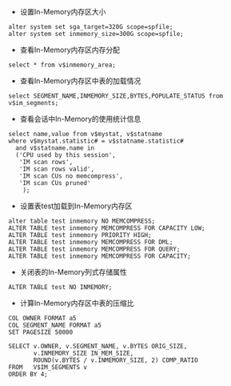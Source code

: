 
- 设置In-Memory内存区大小

```
alter system set sga_target=320G scope=spfile;
alter system set inmemory_size=300G scope=spfile;
```

- 查看In-Memory内存区内存分配

```
select * from v$inmemory_area;
```

- 查看In-Memory内存区中表的加载情况

```
select SEGMENT_NAME,INMEMORY_SIZE,BYTES,POPULATE_STATUS from v$im_segments;
```

- 查看会话中In-Memory的使用统计信息

```
select name,value from v$mystat, v$statname
where v$mystat.statistic# = v$statname.statistic#
  and v$statname.name in
  ('CPU used by this session',
   'IM scan rows',
   'IM scan rows valid',
   'IM scan CUs no memcompress',
   'IM scan CUs pruned'
    );
```

- 设置表test加载到In-Memory内存区

```
alter table test inmemory NO MEMCOMPRESS;
ALTER TABLE test inmemory MEMCOMPRESS FOR CAPACITY LOW;
ALTER TABLE test inmemory PRIORITY HIGH;
ALTER TABLE test inmemory MEMCOMPRESS FOR DML;
ALTER TABLE test inmemory MEMCOMPRESS FOR QUERY;
ALTER TABLE test inmemory MEMCOMPRESS FOR CAPACITY;
```

- 关闭表的In-Memory列式存储属性

```
ALTER TABLE test NO INMEMORY;
```

- 计算In-Memory内存区中表的压缩比

```
COL OWNER FORMAT a5
COL SEGMENT_NAME FORMAT a5
SET PAGESIZE 50000

SELECT v.OWNER, v.SEGMENT_NAME, v.BYTES ORIG_SIZE,
       v.INMEMORY_SIZE IN_MEM_SIZE,
       ROUND(v.BYTES / v.INMEMORY_SIZE, 2) COMP_RATIO
FROM   V$IM_SEGMENTS v
ORDER BY 4;
```
